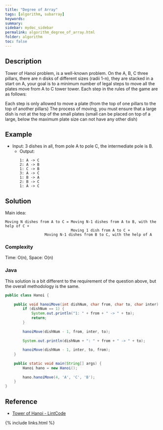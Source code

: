 ```yaml
---
title: "Degree of Array"
tags: [algorithm, subarray]
keywords:
summary:
sidebar: mydoc_sidebar
permalink: algorithm_degree_of_array.html
folder: algorithm
toc: false
---
```


## Description

Tower of Hanoi problem, is a well-known problem. On the A, B, C three pillars, there are n disks of different sizes (radii 1-n), they are stacked in a start on A, your goal is to a minimum number of legal steps to move all the plates move from A to C tower tower.
Each step in the rules of the game are as follows:

Each step is only allowed to move a plate (from the top of one pillars to the top of another pillars)
The process of moving, you must ensure that a large dish is not at the top of the small plates (small can be placed on top of a large, below the maximum plate size can not have any other dish)

## Example

* Input: 3 dishes in all, from pole A to pole C, the intermediate pole is B.
  * Output: 
    ```
    1: A -> C
    2: A -> B
    1: C -> B
    3: A -> C
    1: B -> A
    2: B -> C
    1: A -> C
    ```

## Solution
Main idea: 
```
Moving N dishes from A to C = Moving N-1 dishes from A to B, with the help of C +
                              Moving 1 dish from A to C +
			      Moving N-1 dishes from B to C, with the help of A
```

### Complexity

Time: O(n), Space: O(n)

### Java
This solution is a bit different to the requirement of the question above, but the overall methodology is the same.

```java
public class Hanoi {
	
	public void hanoiMove(int dishNum, char from, char to, char inter) {
		if (dishNum == 1) {
			System.out.println("1: " + from + " -> " + to);
			return;
		}
		
		hanoiMove(dishNum - 1, from, inter, to);
		
		System.out.println(dishNum + ": " + from + " -> " + to);
		
		hanoiMove(dishNum - 1, inter, to, from);
	}
	
	public static void main(String[] args) {
		Hanoi hano = new Hanoi();
		
		hano.hanoiMove(4, 'A', 'C', 'B');
	} 
}
```


## Reference

* [Tower of Hanoi - LintCode](https://lintcode.com/problem/tower-of-hanoi/description)

{% include links.html %}

